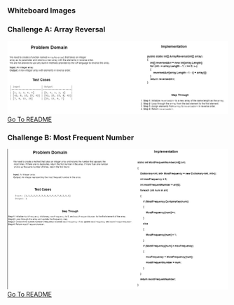 ### Whiteboard Images

### Challenge A: Array Reversal
![Array Reversal Whiteboard](./whiteboard-challenges/ArrayReversal/Revers_Array.jpg)
[Go To README](https://github.com/FadiAlNajar20/challenges-and-data-structures/tree/master/whiteboard-challenges/ArrayReversal#challenge-a-array-reversal)



### Challenge B: Most Frequent Number
![Most Frequent Number Whiteboard](./whiteboard-challenges/MostFrequent/Most_Frequent_Number.PNG)
[Go To README](https://github.com/FadiAlNajar20/challenges-and-data-structures/tree/master/whiteboard-challenges/MostFrequent#challenge-b-most-frequent-number)